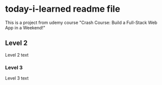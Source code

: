 # today-i-learned readme file
This is a project from udemy course "Crash Course: Build a Full-Stack Web App in a Weekend!"

## Level 2
Level 2 text

### Level 3
Level 3 text
